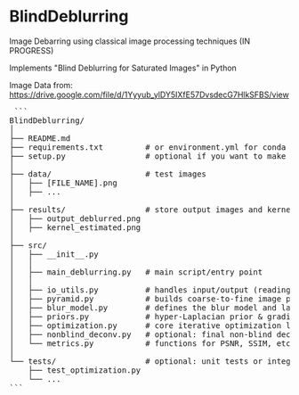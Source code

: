 # BlindDeblurring
Image Debarring using classical image processing techniques (IN PROGRESS)

Implements "Blind Deblurring for Saturated Images" in Python

Image Data from: https://drive.google.com/file/d/1Yyyub_ylDY5IXfE57DvsdecG7HlkSFBS/view

<pre> ```
BlindDeblurring/
│
├── README.md
├── requirements.txt         # or environment.yml for conda
├── setup.py                 # optional if you want to make it installable
│
├── data/                    # test images
│   ├── [FILE_NAME].png
│   ├── ...
│
├── results/                 # store output images and kernels
│   ├── output_deblurred.png
│   ├── kernel_estimated.png
│
├── src/                  
│   ├── __init__.py
│   │
│   ├── main_deblurring.py   # main script/entry point
│   │
│   ├── io_utils.py          # handles input/output (reading, saving images, etc.)
│   ├── pyramid.py           # builds coarse-to-fine image pyramids
│   ├── blur_model.py        # defines the blur model and latent map M
│   ├── priors.py            # hyper-Laplacian prior & gradient utilities
│   ├── optimization.py      # core iterative optimization logic
│   ├── nonblind_deconv.py   # optional: final non-blind deconvolution
│   └── metrics.py           # functions for PSNR, SSIM, etc. (if needed)
│
└── tests/                   # optional: unit tests or integration tests
    ├── test_optimization.py
    └── ...
``` </pre>

